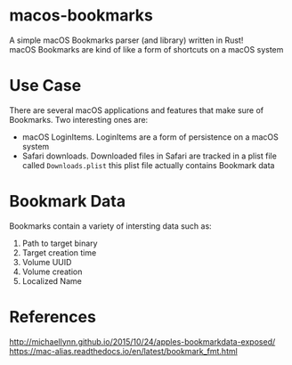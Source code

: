 # macos-bookmarks

A simple macOS Bookmarks parser (and library) written in Rust!  
macOS Bookmarks are kind of like a form of shortcuts on a macOS system

# Use Case
There are several macOS applications and features that make sure of Bookmarks. Two interesting ones are:
+ macOS LoginItems. LoginItems are a form of persistence on a macOS system
+ Safari downloads. Downloaded files in Safari are tracked in a plist file called `Downloads.plist` this plist file actually contains Bookmark data

# Bookmark Data
Bookmarks contain a variety of intersting data such as:
1. Path to target binary
2. Target creation time
3. Volume UUID
4. Volume creation
5. Localized Name


# References
http://michaellynn.github.io/2015/10/24/apples-bookmarkdata-exposed/  
https://mac-alias.readthedocs.io/en/latest/bookmark_fmt.html
